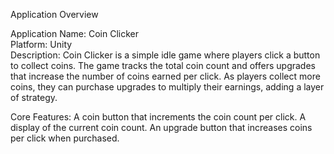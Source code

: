 Application Overview

Application Name: Coin Clicker  
Platform: Unity  
Description: Coin Clicker is a simple idle game where players click a button to collect coins. The game tracks the total coin count and offers upgrades that increase the number of coins earned per click. As players collect more coins, they can purchase upgrades to multiply their earnings, adding a layer of strategy.


Core Features:
A coin button that increments the coin count per click.
A display of the current coin count.
An upgrade button that increases coins per click when purchased.
